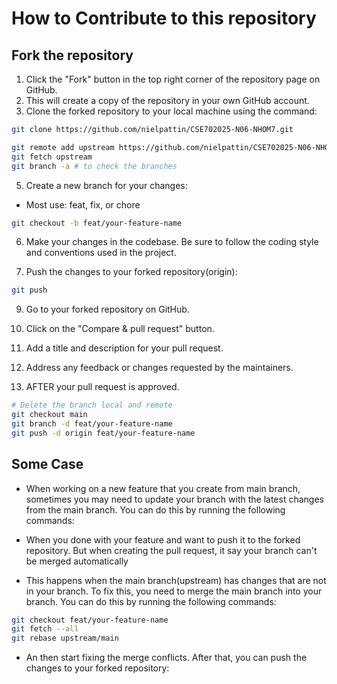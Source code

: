 # How to Contribute to this repository

## Fork the repository

1. Click the "Fork" button in the top right corner of the repository page on GitHub.
2. This will create a copy of the repository in your own GitHub account.
3. Clone the forked repository to your local machine using the command:

```bash
git clone https://github.com/nielpattin/CSE702025-N06-NHOM7.git
```

```bash
git remote add upstream https://github.com/nielpattin/CSE702025-N06-NHOM7.git
git fetch upstream
git branch -a # to check the branches
```

5. Create a new branch for your changes:

- Most use: feat, fix, or chore

```bash
git checkout -b feat/your-feature-name
```

6. Make your changes in the codebase. Be sure to follow the coding style and conventions used in the project.

7. Push the changes to your forked repository(origin):

```bash
git push
```

9. Go to your forked repository on GitHub.
10. Click on the "Compare & pull request" button.
11. Add a title and description for your pull request.
12. Address any feedback or changes requested by the maintainers.

13. AFTER your pull request is approved.

```bash
# Delete the branch local and remote
git checkout main
git branch -d feat/your-feature-name
git push -d origin feat/your-feature-name
```

## Some Case

- When working on a new feature that you create from main branch, sometimes you may need to update your branch with the latest changes from the main branch. You can do this by running the following commands:

- When you done with your feature and want to push it to the forked repository. But when creating the pull request, it say your branch can't be merged automatically
- This happens when the main branch(upstream) has changes that are not in your branch. To fix this, you need to merge the main branch into your branch. You can do this by running the following commands:

```bash
git checkout feat/your-feature-name
git fetch --all
git rebase upstream/main
```

- An then start fixing the merge conflicts. After that, you can push the changes to your forked repository:
